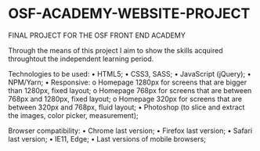 # OSF-ACADEMY-WEBSITE-PROJECT

FINAL PROJECT FOR THE OSF FRONT END ACADEMY

Through the means of this project I aim to show the skills acquired throughtout the independent learning period. 

Technologies to be used:
•	HTML5;
•	CSS3, SASS;
•	JavaScript (jQuery);
•	NPM/Yarn;
•	Responsive:
  o	Homepage 1280px for screens that are bigger than 1280px, fixed layout;
  o	Homepage 768px for screens that are between 768px and 1280px, fixed layout;
  o	Homepage 320px for screens that are between 320px and 768px, fluid layout;
•	Photoshop (to slice and extract the images, color picker, measurement);

Browser compatibility: 
•	Chrome last version;
•	Firefox last version;
•	Safari last version;
•	IE11, Edge;
•	Last versions of mobile browsers;
